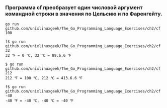 ### Программа cf преобразует один числовой аргумент командной строки в значения по Цельсию и по Фаренгейту.

```shell
go run github.com/unixlinuxgeek/The_Go_Programming_Language_Exercises/ch2/cf 100
```

```shell
f$ go run github.com/unixlinuxgeek/The_Go_Programming_Language_Exercises/ch2/cf 32
32 ℉ = 0 ℃, 32 ℃ = 89.6.6 ℉
```


```shell
$ go run github.com/unixlinuxgeek/The_Go_Programming_Language_Exercises/ch2/cf 212
212 ℉ = 100 ℃, 212 ℃ = 413.6.6 ℉
```


```shell
f$ go run github.com/unixlinuxgeek/The_Go_Programming_Language_Exercises/ch2/cf -40
-40 ℉ = -40 ℃, -40 ℃ = -40 ℉
```